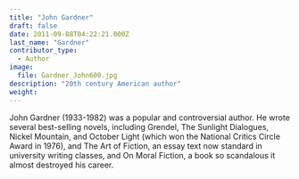 ```yaml
---
title: "John Gardner"
draft: false
date: 2011-09-08T04:22:21.000Z
last_name: "Gardner"
contributor_type:
  - Author
image:
  file: Gardner_John600.jpg
description: "20th century American author"
weight:
---
```


John Gardner (1933-1982) was a popular and controversial author. He wrote several best-selling novels, including Grendel, The Sunlight Dialogues, Nickel Mountain, and October Light (which won the National Critics Circle Award in 1976), and The Art of Fiction, an essay text now standard in university writing classes, and On Moral Fiction, a book so scandalous it almost destroyed his career.

